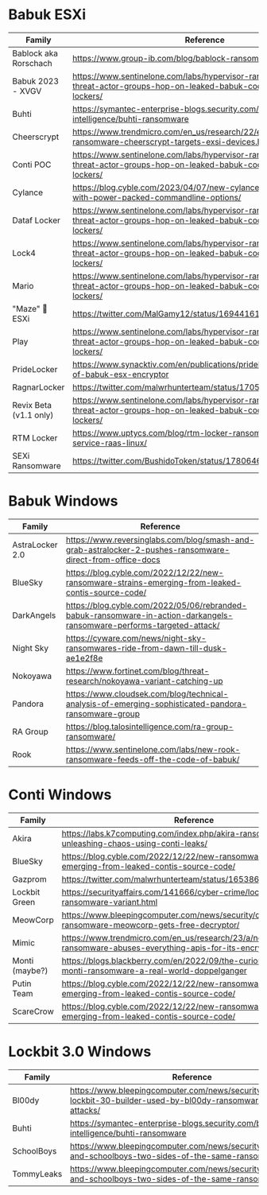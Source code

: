 
# Babuk ESXi

| Family      | Reference |
| ----------- | ----------- |
| Bablock aka Rorschach | https://www.group-ib.com/blog/bablock-ransomware/ |
| Babuk 2023 - XVGV     | https://www.sentinelone.com/labs/hypervisor-ransomware-multiple-threat-actor-groups-hop-on-leaked-babuk-code-to-build-esxi-lockers/ |
| Buhti                 | https://symantec-enterprise-blogs.security.com/blogs/threat-intelligence/buhti-ransomware |
| Cheerscrypt           | https://www.trendmicro.com/en_us/research/22/e/new-linux-based-ransomware-cheerscrypt-targets-exsi-devices.html |
| Conti POC             | https://www.sentinelone.com/labs/hypervisor-ransomware-multiple-threat-actor-groups-hop-on-leaked-babuk-code-to-build-esxi-lockers/ |
| Cylance               | https://blog.cyble.com/2023/04/07/new-cylance-ransomware-with-power-packed-commandline-options/ |
| Dataf Locker          | https://www.sentinelone.com/labs/hypervisor-ransomware-multiple-threat-actor-groups-hop-on-leaked-babuk-code-to-build-esxi-lockers/ |
| Lock4                 | https://www.sentinelone.com/labs/hypervisor-ransomware-multiple-threat-actor-groups-hop-on-leaked-babuk-code-to-build-esxi-lockers/ |
| Mario                 | https://www.sentinelone.com/labs/hypervisor-ransomware-multiple-threat-actor-groups-hop-on-leaked-babuk-code-to-build-esxi-lockers/ |
| "Maze" 🥴 ESXi           | https://twitter.com/MalGamy12/status/1694416105803055464 |
| Play                  | https://www.sentinelone.com/labs/hypervisor-ransomware-multiple-threat-actor-groups-hop-on-leaked-babuk-code-to-build-esxi-lockers/ |
| PrideLocker           | https://www.synacktiv.com/en/publications/pridelocker-a-new-fork-of-babuk-esx-encryptor |
| RagnarLocker          | https://twitter.com/malwrhunterteam/status/1705660901032960305 |
| Revix Beta (v1.1 only) | https://www.sentinelone.com/labs/hypervisor-ransomware-multiple-threat-actor-groups-hop-on-leaked-babuk-code-to-build-esxi-lockers/ |
| RTM Locker            | https://www.uptycs.com/blog/rtm-locker-ransomware-as-a-service-raas-linux/ |
| SEXi Ransomware       | https://twitter.com/BushidoToken/status/1780646644725223910 |

# Babuk Windows

| Family      | Reference |
| ----------- | ----------- |
| AstraLocker 2.0        | https://www.reversinglabs.com/blog/smash-and-grab-astralocker-2-pushes-ransomware-direct-from-office-docs |
| BlueSky                | https://blog.cyble.com/2022/12/22/new-ransomware-strains-emerging-from-leaked-contis-source-code/ |
| DarkAngels             | https://blog.cyble.com/2022/05/06/rebranded-babuk-ransomware-in-action-darkangels-ransomware-performs-targeted-attack/ |
| Night Sky              | https://cyware.com/news/night-sky-ransomwares-ride-from-dawn-till-dusk-ae1e2f8e |
| Nokoyawa               | https://www.fortinet.com/blog/threat-research/nokoyawa-variant-catching-up |
| Pandora                | https://www.cloudsek.com/blog/technical-analysis-of-emerging-sophisticated-pandora-ransomware-group |
| RA Group               | https://blog.talosintelligence.com/ra-group-ransomware/ |
| Rook                   | https://www.sentinelone.com/labs/new-rook-ransomware-feeds-off-the-code-of-babuk/ |

# Conti Windows

| Family      | Reference |
| ----------- | ----------- |
| Akira                   | https://labs.k7computing.com/index.php/akira-ransomware-unleashing-chaos-using-conti-leaks/ |
| BlueSky                 | https://blog.cyble.com/2022/12/22/new-ransomware-strains-emerging-from-leaked-contis-source-code/ |
| Gazprom                 | https://twitter.com/malwrhunterteam/status/1653869833816088576 |
| Lockbit Green           | https://securityaffairs.com/141666/cyber-crime/lockbit-green-ransomware-variant.html |
| MeowCorp                | https://www.bleepingcomputer.com/news/security/conti-based-ransomware-meowcorp-gets-free-decryptor/ |
| Mimic                   | https://www.trendmicro.com/en_us/research/23/a/new-mimic-ransomware-abuses-everything-apis-for-its-encryption-p.html |
| Monti (maybe?)          | https://blogs.blackberry.com/en/2022/09/the-curious-case-of-monti-ransomware-a-real-world-doppelganger |
| Putin Team              | https://blog.cyble.com/2022/12/22/new-ransomware-strains-emerging-from-leaked-contis-source-code/ |
| ScareCrow               | https://blog.cyble.com/2022/12/22/new-ransomware-strains-emerging-from-leaked-contis-source-code/ |

# Lockbit 3.0 Windows

| Family      | Reference |
| ----------- | ----------- |
| Bl00dy                  | https://www.bleepingcomputer.com/news/security/leaked-lockbit-30-builder-used-by-bl00dy-ransomware-gang-in-attacks/ |
| Buhti                   | https://symantec-enterprise-blogs.security.com/blogs/threat-intelligence/buhti-ransomware |
| SchoolBoys              | https://www.bleepingcomputer.com/news/security/tommyleaks-and-schoolboys-two-sides-of-the-same-ransomware-gang/ |
| TommyLeaks              | https://www.bleepingcomputer.com/news/security/tommyleaks-and-schoolboys-two-sides-of-the-same-ransomware-gang/ |

